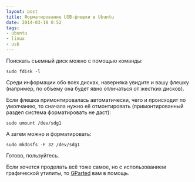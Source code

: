 ```yaml
---
layout: post
title: Форматирование USB-флешки в Ubuntu
date: 2014-03-18 0:52
tags:
- ubuntu
- linux
- usb
---
```


Поискать съемный диск можно с помощью команды:

```
sudo fdisk -l
```

Среди информации обо всех дисках, наверняка увидите и вашу флешку (например, по объему она будет явно отличаться от жестких дисков).

Если флешка примонтировалась автоматически, чего и происходит по умолчанию, то сначала нужно её отмонтировать (примонтированный раздел система форматировать не даст):

```
sudo umount /dev/sdg1 
```

А затем можно и форматировать:

```
sudo mkdosfs -F 32 /dev/sdg1
```

Готово, пользуйтесь.

Если хочется проделать всё тоже самое, но с использованием графической утилиты, то [GParted](http://aboutubuntu.ru/content/gparted-i-pysdm-legkaya-installyatsiya-novogo-zhestkogo-diska-v-ubuntu) вам в помощь.
